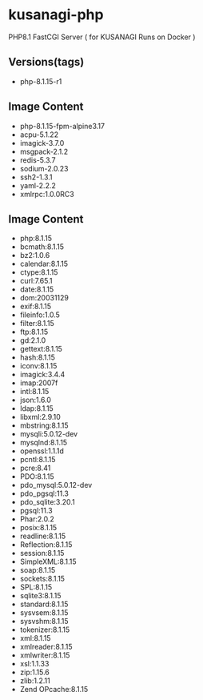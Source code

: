 # kusanagi-php
PHP8.1 FastCGI Server ( for KUSANAGI Runs on Docker )

## Versions(tags)
- php-8.1.15-r1

## Image Content
- php-8.1.15-fpm-alpine3.17
- acpu-5.1.22
- imagick-3.7.0
- msgpack-2.1.2
- redis-5.3.7
- sodium-2.0.23
- ssh2-1.3.1
- yaml-2.2.2
- xmlrpc:1.0.0RC3

## Image Content
- php:8.1.15
- bcmath:8.1.15
- bz2:1.0.6
- calendar:8.1.15
- ctype:8.1.15
- curl:7.65.1
- date:8.1.15
- dom:20031129
- exif:8.1.15
- fileinfo:1.0.5
- filter:8.1.15
- ftp:8.1.15
- gd:2.1.0
- gettext:8.1.15
- hash:8.1.15
- iconv:8.1.15
- imagick:3.4.4
- imap:2007f
- intl:8.1.15
- json:1.6.0
- ldap:8.1.15
- libxml:2.9.10
- mbstring:8.1.15
- mysqli:5.0.12-dev
- mysqlnd:8.1.15
- openssl:1.1.1d
- pcntl:8.1.15
- pcre:8.41
- PDO:8.1.15
- pdo_mysql:5.0.12-dev
- pdo_pgsql:11.3
- pdo_sqlite:3.20.1
- pgsql:11.3
- Phar:2.0.2
- posix:8.1.15
- readline:8.1.15
- Reflection:8.1.15
- session:8.1.15
- SimpleXML:8.1.15
- soap:8.1.15
- sockets:8.1.15
- SPL:8.1.15
- sqlite3:8.1.15
- standard:8.1.15
- sysvsem:8.1.15
- sysvshm:8.1.15
- tokenizer:8.1.15
- xml:8.1.15
- xmlreader:8.1.15
- xmlwriter:8.1.15
- xsl:1.1.33
- zip:1.15.6
- zlib:1.2.11
- Zend OPcache:8.1.15

